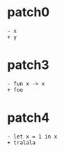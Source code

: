 # patch0
```
- x
+ y
```

# patch3
```
- fun x -> x
+ foo
```

# patch4
```
- let x = 1 in x
+ tralala
```
